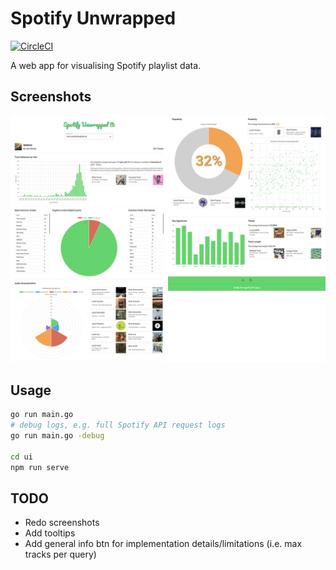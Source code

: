 # Spotify Unwrapped

[![CircleCI](https://dl.circleci.com/status-badge/img/gh/jemgunay/spotify-unwrapped/tree/main.svg?style=svg)](https://dl.circleci.com/status-badge/redirect/gh/jemgunay/spotify-unwrapped/tree/main)

A web app for visualising Spotify playlist data.

## Screenshots

<img src="screenshots/full-screenshot.png"/>

## Usage

```bash
go run main.go
# debug logs, e.g. full Spotify API request logs
go run main.go -debug

cd ui
npm run serve
```

## TODO

* Redo screenshots
* Add tooltips
* Add general info btn for implementation details/limitations (i.e. max tracks per query)